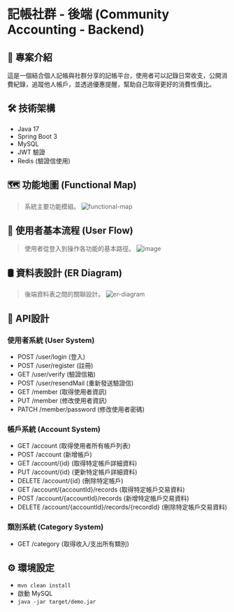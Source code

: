# 記帳社群 - 後端 (Community Accounting - Backend)

## 📌 專案介紹
這是一個結合個人記帳與社群分享的記帳平台，使用者可以記錄日常收支，公開消費紀錄，追蹤他人帳戶，並透過優惠提醒，幫助自己取得更好的消費性價比。


## 🛠 技術架構
- Java 17
- Spring Boot 3
- MySQL
- JWT 驗證
- Redis (驗證信使用)

## 🗺 功能地圖 (Functional Map)
> 系統主要功能模組。
![functional-map](https://github.com/user-attachments/assets/38006be5-f78a-476d-9387-19138fdedb57)


## 🚶 使用者基本流程 (User Flow)
> 使用者從登入到操作各功能的基本路徑。
![image](https://github.com/user-attachments/assets/48843bca-460d-41eb-9698-2400c547ef42)


## 🛢 資料表設計 (ER Diagram)
> 後端資料表之間的關聯設計。
![er-diagram](https://github.com/user-attachments/assets/892cd904-41e8-4f70-b25e-7ed66c4c917c)


## 📡 API設計
### 使用者系統 (User System)
- POST /user/login (登入)
- POST /user/register (註冊)
- GET /user/verify (驗證信箱)
- POST /user/resendMail (重新發送驗證信)
- GET /member (取得使用者資訊)
- PUT /member (修改使用者資訊)
- PATCH /member/password (修改使用者密碼)

### 帳戶系統 (Account System)
- GET /account (取得使用者所有帳戶列表)
- POST /account (新增帳戶)
- GET /account/{id} (取得特定帳戶詳細資料)
- PUT /account/{id} (更新特定帳戶詳細資料)
- DELETE /account/{id} (刪除特定帳戶)
- GET /account/{accountId}/records (取得特定帳戶交易資料)
- POST /account/{accountId}/records (新增特定帳戶交易資料)
- DELETE /account/{accountId}/records/{recordId} (刪除特定帳戶交易資料)

### 類別系統 (Category System)
- GET /category (取得收入/支出所有類別)


## ⚙️ 環境設定
- `mvn clean install`
- 啟動 MySQL
- `java -jar target/demo.jar`
